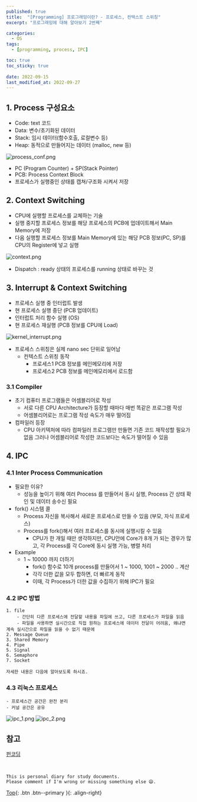 ```yaml
---
published: true
title:  "[Programming] 프로그래밍이란? - 프로세스, 컨텍스트 스위칭"
excerpt: "프로그래밍에 대해 알아보기 2번째"

categories:
  - OS
tags:
  - [programming, process, IPC]

toc: true
toc_sticky: true
 
date: 2022-09-15
last_modified_at: 2022-09-27
---
```


## 1. Process 구성요소

- Code: text 코드
- Data: 변수/초기화된 데이터
- Stack: 임시 데이터(함수호출, 로컬변수 등)
- Heap: 동적으로 만들어지는 데이터 (malloc, new 등)

![process_conf.png](../../assets/images/process_conf.png)

- PC (Program Counter) + SP(Stack Pointer)
- PCB: Process Context Block
- 프로세스가 실행중인 상태를 캡쳐/구조화 시켜서 저장

## 2. Context Switching

- CPU에 실행할 프로세스를 교체하는 기술
- 실행 중지할 프로세스 정보를 해당 프로세스의 PCB에 업데이트해서 Main Memory에 저장
- 다음 실행할 프로세스 정보를 Main Memory에 있는 해당 PCB 정보(PC, SP)를 CPU의 Register에 넣고 실행

![context.png](../../assets/images/context.png)

- Dispatch : ready 상태의 프로세스를 running 상태로 바꾸는 것

## 3. Interrupt & Context Switching

- 프로세스 실행 중 인터럽트 발생
- 현 프로세스 실행 중단 (PCB 업데이트)
- 인터럽트 처리 함수 실행 (OS)
- 현 프로세스 재실행 (PCB 정보를 CPU에 Load)

![kernel_interrupt.png](../../assets/images/kernel_interrupt.png)

- 프로세스 스위칭은 실제 nano sec 단위로 일어남
    - 컨텍스트 스위칭 동작
        - 프로세스1 PCB 정보를 메인메모리에 저장
        - 프로세스2 PCB 정보를 메인메모리에서 로드함

### 3.1 Compiler
- 초기 컴퓨터 프로그램들은 어셈블리어로 작성
    - 서로 다른 CPU Architecture가 등장할 때마다 매번 똑같은 프로그램 작성
    - 어셈블리어로는 프로그램 작성 속도가 매우 떨어짐
- 컴파일러 등장
    - CPU 아키텍처에 따라 컴파일러 프로그램만 만들면 기존 코드 재작성할 필요가 없음
    그러나 어셈블리어로 작성한 코드보다는 속도가 떨어질 수 있음

## 4. IPC
### 4.1 Inter Process Communication
- 필요한 이유?
    - 성능을 높이기 위해 여러 Process 를 만들어서 동시 실행, Process 간 상태 확인 및 데이터 송수신 필요
- fork() 시스템 콜
    - Process 자신을 복사해서 새로운 프로세스로 만들 수 있음 (부모, 자식 프로세스)
    - Process를 fork()해서 여러 프로세스를 동시에 실행시킬 수 있음
        - CPU가 한 개일 때만 생각하지만, CPU안에 Core가 8개 가 되는 경우가 많고, 각 Process를 각 Core에 동시 실행 가능, 병렬 처리
- Example
    - 1 ~ 10000 까지 더하기
        - fork() 함수로 10개 process를 만들어서 1 ~ 1000, 1001 ~ 2000 .. 계산
        - 각각 더한 값을 모두 합하면, 더 빠르게 동작
        - 이때, 각 Process가 더한 값을 수집하기 위해 IPC가 필요

### 4.2 IPC 방법
    1. file
        - 간단히 다른 프로세스에 전달할 내용을 파일에 쓰고, 다른 프로세스가 파일을 읽음
        - 파일을 사용하면 실시간으로 직접 원하는 프로세스에 데이터 전달이 어려움, 왜냐면 계속 실시간으로 파일을 읽을 수 없기 때문에
    2. Message Queue
    3. Shared Memory
    4. Pipe
    5. Signal
    6. Semaphore
    7. Socket

    자세한 내용은 다음에 알아보도록 하시죠.    

### 4.3 리눅스 프로세스
    - 프로세스간 공간은 완전 분리
    - 커널 공간은 공유

![ipc_1.png](../../assets/images/ipc_1.png)
![ipc_2.png](../../assets/images/ipc_2.png)

## 참고
[펀코딩](https://www.fun-coding.org/contextswitching.html)

<br>

    This is personal diary for study documents.
    Please comment if I'm wrong or missing something else 😄. 

[Top](#){: .btn .btn--primary }{: .align-right}